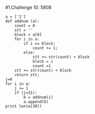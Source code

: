 #1.Challenge 10: 5808

    a = ['1']
    def addnum (a):
        count = 0
        stt = ''
        block = a[0]
        for i in a:
            if i == block:
                count += 1;
            else:
                stt += str(count) + block 
                block = i
                count =1
        stt += str(count) + block 
        return stt;
    j=0
    for i in a:
        j += 1
        if (j<31):
            b = addnum(i)
            a.append(b)
    print len(a[30]) 
 